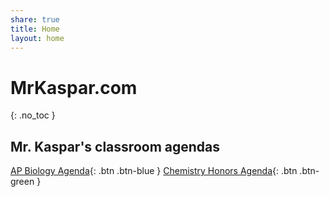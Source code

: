 ```yaml
---
share: true
title: Home
layout: home
---
```


# MrKaspar.com
{: .no_toc }

## Mr. Kaspar's classroom agendas 

[AP Biology Agenda](http://mrkaspar.com/AP_Biology_Agenda.html){: .btn .btn-blue }
[Chemistry Honors Agenda](https://mrkaspar.com/Chemistry_Honors_Agenda.html){: .btn .btn-green }
